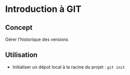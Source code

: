 # Introduction à GIT

## Concept

Gérer l'historique des versions

## Utilisation

- Initialiser un dépot local à la racine du projet : `git init`